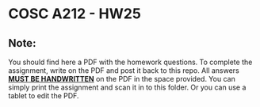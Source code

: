 # COSC A212 - HW25
## Note:
You should find here a PDF with the homework questions. To complete the assignment, write on the PDF and post it back to this repo. All answers <u><b>MUST BE HANDWRITTEN</b></u> on the PDF in the space provided. You can simply print the assignment and scan it in to this folder. Or you can use a tablet to edit the PDF.
